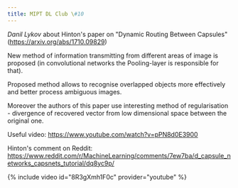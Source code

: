 ```yaml
---
title: MIPT DL Club \#10
---
```


_Danil Lykov_ about Hinton's paper on "Dynamic Routing Between Capsules" (https://arxiv.org/abs/1710.09829)

New method of information transmitting from different areas of image is proposed (in convolutional networks the Pooling-layer is responsible for that).

Proposed method allows to recognise overlapped objects more effectively and better process ambiguous images.

Moreover the authors of this paper use interesting method of regularisation - divergence of recovered vector from low dimensional space between the original one.

Useful video: https://www.youtube.com/watch?v=pPN8d0E3900

Hinton's comment on Reddit: https://www.reddit.com/r/MachineLearning/comments/7ew7ba/d_capsule_networks_capsnets_tutorial/dq8yc9p/

{% include video id="8R3gXmh1F0c" provider="youtube" %}
